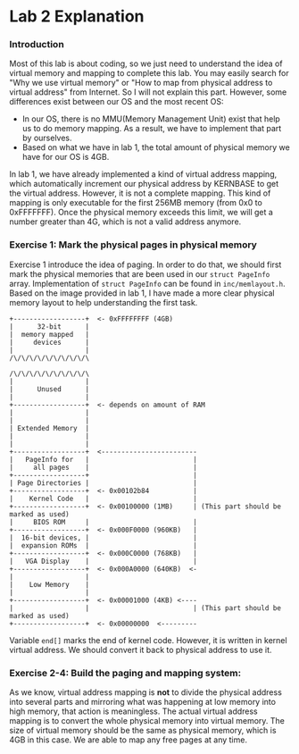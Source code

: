 # Lab 2 Explanation

### Introduction
Most of this lab is about coding, so we just need to understand the idea of virtual memory and mapping to complete this lab. You may easily search for "Why we use virtual memory" or "How to map from physical address to virtual address" from Internet. So I will not explain this part. However, some differences exist between our OS and the most recent OS:
* In our OS, there is no MMU(Memory Management Unit) exist that help us to do memory mapping. As a result, we have to implement that part by ourselves. 
* Based on what we have in lab 1, the total amount of physical memory we have for our OS is 4GB. 
  
In lab 1, we have already implemented a kind of virtual address mapping, which automatically increment our physical address by KERNBASE to get the virtual address. However, it is not a complete mapping. This kind of mapping is only executable for the first 256MB memory (from 0x0 to 0xFFFFFFF). Once the physical memory exceeds this limit, we will get a number greater than 4G, which is not a valid address anymore.

### Exercise 1: Mark the physical pages in physical memory
Exercise 1 introduce the idea of paging. In order to do that, we should first mark the physical memories that are been used in our ```struct PageInfo``` array. Implementation of ```struct PageInfo``` can be found in ```inc/memlayout.h```. Based on the image provided in lab 1, I have made a more clear physical memory layout to help understanding the first task. 
```
+------------------+  <- 0xFFFFFFFF (4GB)
|      32-bit      |
|  memory mapped   |
|     devices      |
|                  |
/\/\/\/\/\/\/\/\/\/\

/\/\/\/\/\/\/\/\/\/\
|                  |
|      Unused      |
|                  |
+------------------+  <- depends on amount of RAM
|                  |
|                  |
| Extended Memory  |
|                  |
|                  |
+------------------+  <------------------------
|   PageInfo for   |                          |
|     all pages    |                          |
+------------------+                          |
| Page Directories |                          |
+------------------+  <- 0x00102b84           |
|    Kernel Code   |                          |
+------------------+  <- 0x00100000 (1MB)     | (This part should be marked as used)
|     BIOS ROM     |                          |
+------------------+  <- 0x000F0000 (960KB)   |
|  16-bit devices, |                          |
|  expansion ROMs  |                          |
+------------------+  <- 0x000C0000 (768KB)   |
|   VGA Display    |                          |
+------------------+  <- 0x000A0000 (640KB)  <-
|                  |
|    Low Memory    |
|                  |
+------------------+  <- 0x00001000 (4KB) <----
|                  |                          | (This part should be marked as used)
+------------------+  <- 0x00000000  <---------
```
Variable ```end[]``` marks the end of kernel code. However, it is written in kernel virtual address. We should convert it back to physical address to use it. 

### Exercise 2-4: Build the paging and mapping system:
As we know, virtual address mapping is **not** to divide the physical address into several parts and mirroring what was happening at low memory into high memory, that action is meaningless. The actual virtual address mapping is to convert the whole physical memory into virtual memory. The size of virtual memory should be the same as physical memory, which is 4GB in this case. We are able to map any free pages at any time. 

